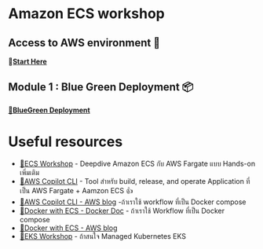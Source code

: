 # Amazon ECS workshop

## Access to AWS environment 🏁

🔗[**Start Here**](https://dashboard.eventengine.run/login)

## Module 1 : Blue Green Deployment 📦

[🔗**BlueGreen Deployment**](https://catalog.us-east-1.prod.workshops.aws/workshops/869f7eee-d3a2-490b-bf9a-ac90a8fb2d36/en-US/2-prerequisites/workspace)


# Useful resources
* [🔗ECS Workshop](https://ecsworkshop.com/) - Deepdive Amazon ECS กับ AWS Fargate แบบ Hands-on เพิ่มเติม 
* [🔗AWS Copilot CLI](https://aws.github.io/copilot-cli/) - Tool สำหรับ build, release, and operate Application ที่เป็น AWS Fargate + Aamzon ECS 👍
* [🔗AWS Copilot CLI - AWS blog](https://aws.amazon.com/blogs/containers/introducing-aws-copilot/) -ถ้าเราใช้ workflow ที่เป็น Docker compose
* [🔗Docker with ECS - Docker Doc](https://docs.docker.com/cloud/ecs-integration/) - ถ้าเราใช้ Workflow ที่เป็น Docker compose
* [🔗Docker with ECS - AWS blog](https://aws.amazon.com/blogs/containers/deploy-applications-on-amazon-ecs-using-docker-compose/)
* [🔗EKS Workshop](https://www.eksworkshop.com/) - ถ้าสนใจ Managed Kubernetes EKS

